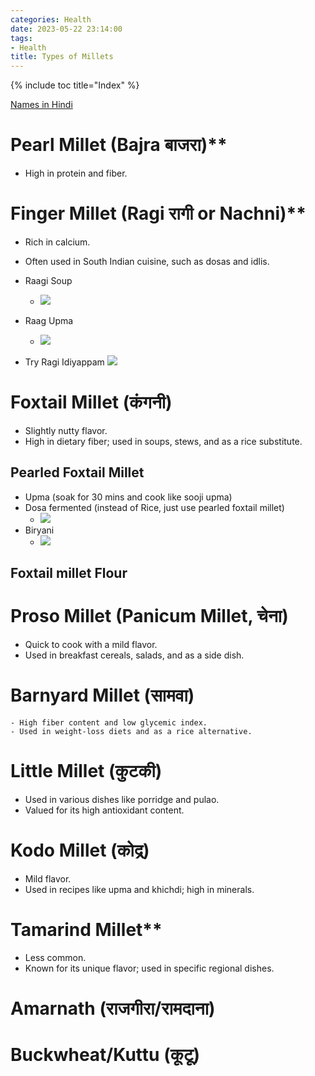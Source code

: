 ```yaml
---
categories: Health
date: 2023-05-22 23:14:00
tags:
- Health
title: Types of Millets
---
```


{% include toc title="Index" %}

[Names in Hindi](https://www.dineshflourmills.com/blogs/recipes/hindi-names-of-millets)

# Pearl Millet (Bajra बाजरा)**
- High in protein and fiber.

# Finger Millet (Ragi रागी or Nachni)**
- Rich in calcium.
- Often used in South Indian cuisine, such as dosas and idlis.

- Raagi Soup
  - ![](https://youtu.be/j_WJGiSEN10?t=506)
- Raag Upma
  - ![](https://youtu.be/j_WJGiSEN10?t=670)
- Try Ragi Idiyappam
    ![](https://youtu.be/pQUhEqhkLYk?t=726)



# Foxtail Millet (कंगनी)
 - Slightly nutty flavor.
 - High in dietary fiber; used in soups, stews, and as a rice substitute.

## Pearled Foxtail Millet
- Upma (soak for 30 mins and cook like sooji upma)
- Dosa fermented (instead of Rice, just use pearled foxtail millet)
  - ![](https://www.youtube.com/watch?v=mPOL882IZNE)
- Biryani
  - ![](https://www.youtube.com/watch?v=okZAhS_3PG8)

## Foxtail millet Flour


# Proso Millet (Panicum Millet, चेना)
- Quick to cook with a mild flavor.
- Used in breakfast cereals, salads, and as a side dish.

# Barnyard Millet (सामवा)
    - High fiber content and low glycemic index.
    - Used in weight-loss diets and as a rice alternative.

# Little Millet (कुटकी)
- Used in various dishes like porridge and pulao.
- Valued for its high antioxidant content.

# Kodo Millet (कोद्र)
- Mild flavor.
- Used in recipes like upma and khichdi; high in minerals.

# Tamarind Millet**
- Less common.
- Known for its unique flavor; used in specific regional dishes.

# Amarnath (राजगीरा/रामदाना)

# Buckwheat/Kuttu (कूटू)